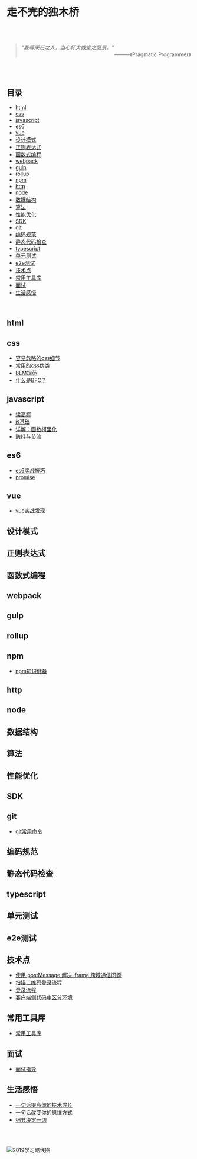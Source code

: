 # 走不完的独木桥 

<br>
<br>

> *"我等采石之人，当心怀大教堂之愿景。"*    
> &emsp;&emsp;&emsp;&emsp;&emsp;&emsp;&emsp;&emsp;&emsp;&emsp;&emsp;&emsp;&emsp;&emsp;&emsp;&emsp;&emsp;&emsp;———《Pragmatic Programmer》

<br>
<br>

## 目录
* [html](#html)
* [css](#css)
* [javascript](#javascript)
* [es6](#es6)
* [vue](#vue)
* [设计模式](#设计模式)
* [正则表达式](#正则表达式)
* [函数式编程](#函数式编程)
* [webpack](#webpack)
* [gulp](#gulp)
* [rollup](#rollup)
* [npm](#npm)
* [http](#http)
* [node](#node)
* [数据结构](#数据结构)
* [算法](#算法)
* [性能优化](#性能优化)
* [SDK](#SDK)
* [git](#git)
* [编码规范](#编码规范)
* [静态代码检查](#静态代码检查)
* [typescript](#typescript)
* [单元测试](#单元测试)
* [e2e测试](#e2e测试)
* [技术点](#技术点)
* [常用工具库](#常用工具库)
* [面试](#面试)
* [生活感悟](#生活感悟)

<br>


## html
## css
* [容易忽略的css细节](https://github.com/topseczbw/singleBridge/issues/2)
* [常用的css伪类](https://github.com/topseczbw/singleBridge/issues/2)
* [BEM规范](https://github.com/topseczbw/singleBridge/issues/2)
* [什么是BFC？](https://github.com/topseczbw/singleBridge/issues/2)

## javascript
* [读高程](https://github.com/topseczbw/single-bridge/issues/14)
* [js基础](https://github.com/topseczbw/single-bridge/issues/17)
* [详解：函数柯里化](https://github.com/topseczbw/singleBridge/issues/2)
* [防抖与节流](https://github.com/topseczbw/singleBridge/issues/2)

## es6
* [es6实战技巧](https://github.com/topseczbw/single-bridge/issues/7)
* [promise](https://github.com/topseczbw/single-bridge/issues/12)

## vue

+ [vue实战发现](https://github.com/topseczbw/single-bridge/issues/6)


## 设计模式
## 正则表达式
## 函数式编程
## webpack
## gulp
## rollup
## npm
* [npm知识储备](https://github.com/topseczbw/single-bridge/issues/13)

## http
## node
## 数据结构
## 算法
## 性能优化
## SDK
## git
* [git常用命令](https://github.com/topseczbw/single-bridge/issues/3)

## 编码规范
## 静态代码检查
## typescript
## 单元测试
## e2e测试
## 技术点
* [使用 postMessage 解决 iframe 跨域通信问题](https://github.com/topseczbw/single-bridge/issues/1)
* [扫描二维码登录流程](https://github.com/topseczbw/single-bridge/issues/18)
* [登录流程](https://github.com/topseczbw/single-bridge/issues/19)
* [客户端侧代码中区分环境](https://github.com/topseczbw/single-bridge/issues/21)

## 常用工具库

+ [常用工具库](https://github.com/topseczbw/single-bridge/issues/20)

## 面试
* [面试指导](https://github.com/topseczbw/single-bridge/issues/5)

## 生活感悟

+ [一句话提高你的技术成长](https://github.com/topseczbw/single-bridge/issues/10)
+ [一句话改变你的思维方式](https://github.com/topseczbw/single-bridge/issues/11)
+ [细节决定一切](https://github.com/topseczbw/single-bridge/issues/15)

<br>
<br>

![2019学习路线图](https://github.com/topseczbw/singleBridge/blob/master/asset/learn-road.png)